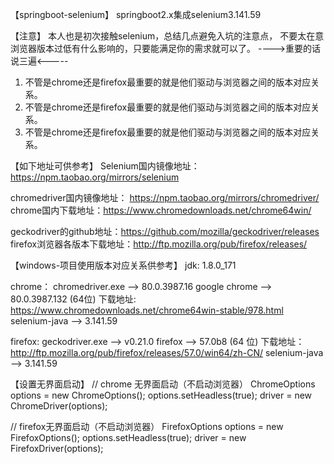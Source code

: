 【springboot-selenium】
springboot2.x集成selenium3.141.59

【注意】
本人也是初次接触selenium，总结几点避免入坑的注意点，
不要太在意浏览器版本过低有什么影响的，只要能满足你的需求就可以了。
---->重要的话说三遍<-----
1. 不管是chrome还是firefox最重要的就是他们驱动与浏览器之间的版本对应关系。
2. 不管是chrome还是firefox最重要的就是他们驱动与浏览器之间的版本对应关系。
3. 不管是chrome还是firefox最重要的就是他们驱动与浏览器之间的版本对应关系。

【如下地址可供参考】
Selenium国内镜像地址：https://npm.taobao.org/mirrors/selenium

chromedriver国内镜像地址： https://npm.taobao.org/mirrors/chromedriver/
chrome国内下载地址：https://www.chromedownloads.net/chrome64win/

geckodriver的github地址：https://github.com/mozilla/geckodriver/releases
firefox浏览器各版本下载地址：http://ftp.mozilla.org/pub/firefox/releases/

【windows-项目使用版本对应关系供参考】
jdk: 1.8.0_171

chrome：
	chromedriver.exe --> 80.0.3987.16 
	google chrome --> 80.0.3987.132 (64位) 
	下载地址: https://www.chromedownloads.net/chrome64win-stable/978.html
	selenium-java --> 3.141.59
	
firefox:
	geckodriver.exe --> v0.21.0
	firefox --> 57.0b8 (64 位) 
	下载地址：http://ftp.mozilla.org/pub/firefox/releases/57.0/win64/zh-CN/
	selenium-java --> 3.141.59

【设置无界面启动】
// chrome 无界面启动（不启动浏览器）
ChromeOptions options = new ChromeOptions();
options.setHeadless(true);
driver = new ChromeDriver(options);
		
// firefox无界面启动（不启动浏览器）
FirefoxOptions options = new FirefoxOptions();
options.setHeadless(true);
driver = new FirefoxDriver(options);
		
	
	
	
	






	
	
	
	
	
	
	
	
	